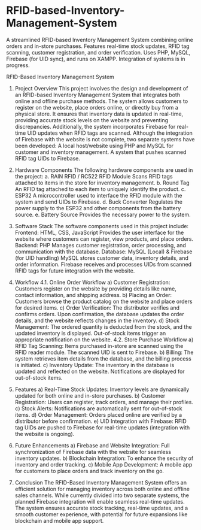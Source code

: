 # RFID-based-Inventory-Management-System
A streamlined RFID-based Inventory Management System combining online orders and in-store purchases. Features real-time stock updates, RFID tag scanning, customer registration, and order verification. Uses PHP, MySQL, Firebase (for UID sync), and runs on XAMPP. Integration of systems is in progress.

RFID-Based Inventory Management System
1.	Project Overview
This project involves the design and development of an RFID-based Inventory Management System that integrates both online and offline purchase methods. The system allows customers to register on the website, place orders online, or directly buy from a physical store. It ensures that inventory data is updated in real-time, providing accurate stock levels on the website and preventing discrepancies.
Additionally, the system incorporates Firebase for real-time UID updates when RFID tags are scanned. Although the integration of Firebase with the website is not complete, two separate systems have been developed:
A local host/website using PHP and MySQL for customer and inventory management.
A system that pushes scanned RFID tag UIDs to Firebase.

2.	Hardware Components
The following hardware components are used in the project:
a.	RAIN RFID / RC522 RFID Module
Scans RFID tags attached to items in the store for inventory management.
b.	Round Tag
An RFID tag attached to each item to uniquely identify the product.
c.	ESP32
A microcontroller used to interface the RFID module with the system and send UIDs to Firebase.
d.	Buck Converter
Regulates the power supply to the ESP32 and other components from the battery source.
e.	Battery Source
Provides the necessary power to the system.

3.	Software Stack
The software components used in this project include:
Frontend: HTML, CSS, JavaScript
Provides the user interface for the website where customers can register, view products, and place orders.
Backend: PHP
Manages customer registration, order processing, and communication with the database.
Database: MySQL (Local) & Firebase (for UID handling) 
MySQL stores customer data, inventory details, and order information.
Firebase receives and processes UIDs from scanned RFID tags for future integration with the website.

4.	Workflow
4.1. Online Order Workflow
a)	Customer Registration:
Customers register on the website by providing details like name, contact information, and shipping address.
b)	Placing an Order:
Customers browse the product catalog on the website and place orders for desired items.
c)	Order Verification:
The distributor verifies and confirms orders. Upon confirmation, the database updates the order details, and the website reflects changes in the inventory.
d)	Stock Management:
The ordered quantity is deducted from the stock, and the updated inventory is displayed. Out-of-stock items trigger an appropriate notification on the website.
4.2. Store Purchase Workflow
a)	RFID Tag Scanning:
Items purchased in-store are scanned using the RFID reader module. The scanned UID is sent to Firebase.
b)	Billing:
The system retrieves item details from the database, and the billing process is initiated.
c)	Inventory Update:
The inventory in the database is updated and reflected on the website. Notifications are displayed for out-of-stock items.

5.	Features
a)	Real-Time Stock Updates:
Inventory levels are dynamically updated for both online and in-store purchases.
b)	Customer Registration:
Users can register, track orders, and manage their profiles.
c)	Stock Alerts:
Notifications are automatically sent for out-of-stock items.
d)	Order Management:
Orders placed online are verified by a distributor before confirmation.
e)	UID Integration with Firebase:
RFID tag UIDs are pushed to Firebase for real-time updates (integration with the website is ongoing).

6.	Future Enhancements
a)	Firebase and Website Integration:
Full synchronization of Firebase data with the website for seamless inventory updates.
b)	Blockchain Integration:
To enhance the security of inventory and order tracking.
c)	Mobile App Development:
A mobile app for customers to place orders and track inventory on the go.

7.	Conclusion
The RFID-Based Inventory Management System offers an efficient solution for managing inventory across both online and offline sales channels. While currently divided into two separate systems, the planned Firebase integration will enable seamless real-time updates. The system ensures accurate stock tracking, real-time updates, and a smooth customer experience, with potential for future expansions like blockchain and mobile app support.

